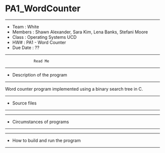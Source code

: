# PA1_WordCounter

*******************************************************
*  Team      :  White     
*  Members   :  Shawn Alexander, Sara Kim,
                Lena Banks, Stefani Moore
*  Class     :  Operating Systems UCD           
*  HW#       :  PA1 - Word Counter               
*  Due Date  :  ??
*******************************************************


                 Read Me


*******************************************************
*  Description of the program
*******************************************************

  Word counter program implemented using a binary search
  tree in C.

*******************************************************
*  Source files
*******************************************************
   
   
*******************************************************
*  Circumstances of programs
*******************************************************


*******************************************************
*  How to build and run the program
*******************************************************



